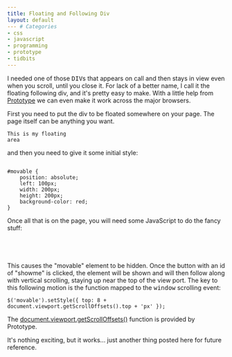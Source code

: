 ```yaml
---
title: Floating and Following Div
layout: default
--- # Categories
- css
- javascript
- programming
- prototype
- tidbits
---
```


I needed one of those <tt>DIV</tt>s that appears on call and then stays in view even when you scroll, until you close it. For lack of a better name, I call it the floating following div, and it's pretty easy to make. With a little help from <a href="http://prototypejs.org">Prototype</a> we can even make it work across the major browsers.

First you need to put the div to be floated somewhere on your page. The page itself can be anything you want.

<code lang="html"><div id="movable">This is my floating area</div></code>

 and then you need to give it some initial style:

<code lang="css">
#movable {
    position: absolute;
    left: 100px;
    width: 200px;
    height: 200px;
    background-color: red;
}</code>

Once all that is on the page, you will need some JavaScript to do the fancy stuff:

<code lang="html">
<script type="text/javascript" src="prototype.js"></script>
<script type="text/javascript">          
    Event.observe(window,'load',function(evt){
        $('movable').hide();
            
        Event.observe('showme','click',showDiv);
              
        Event.observe(window,'scroll', function(evt){
            $('movable').setStyle({ top: 8 + document.viewport.getScrollOffsets().top + 'px' });
        });
    });
            
    function showDiv(evt){
        $('movable').show();
    }
</script>
</code>

This causes the "movable" element to be hidden. Once the button with an id of "showme" is clicked, the element will be shown and will then follow along with vertical scrolling, staying up near the top of the view port. The key to this following motion is the function mapped to the <tt>window</tt> scrolling event:

<code lang="javascript">$('movable').setStyle({ top: 8 + document.viewport.getScrollOffsets().top + 'px' });</code>

The <a href="http://prototypejs.org/api/document/viewport/getscrolloffsets">document.viewport.getScrollOffsets()</a> function is provided by Prototype.

It's nothing exciting, but it works... just another thing posted here for future reference.

